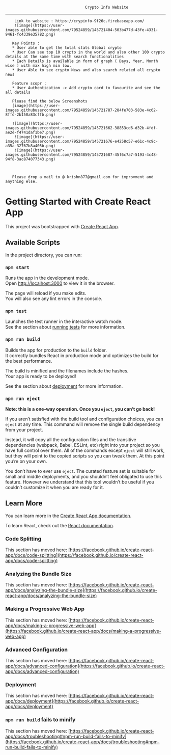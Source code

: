                                        Crypto Info Website
   ____________________________________________________________________________________________________

        Link to website : https://crypinfo-9f26c.firebaseapp.com/
        ![image](https://user-images.githubusercontent.com/79524859/145721404-503b477d-43fe-4331-9461-fc4339e35782.png)
       
       Key Points :
       * User able to get the total stats Global crypto 
       * User Can see top 10 crypto in the world and also other 100 crypto details at the same time with search functionalities 
       * Each Details is available in form of graph ( Days, Year, Month wise ) with max high min low.
       * User Able to see crypto News and also search related all crypto news 
       
       Feature scopr :
       * User Authentication -> Add crypto card to favourite and see the all details
       
       Please find the below Screenshots
       [image](https://user-images.githubusercontent.com/79524859/145721787-284fe703-583e-4c62-8ffd-2b158a83cffb.png)

       ![image](https://user-images.githubusercontent.com/79524859/145721662-38853cd6-d32b-4fdf-ae2e-f4741daf1be7.png)
        ![image](https://user-images.githubusercontent.com/79524859/145721676-e4258c57-e61c-4c9c-a35a-32767b8a405b.png)
        ![image](https://user-images.githubusercontent.com/79524859/145721687-45f6c7a7-5193-4c48-94f8-3ac874077343.png)
        

      
       Please drop a mail to @ krishn877@gmail.com for improvment and anything else. 


# Getting Started with Create React App

This project was bootstrapped with [Create React App](https://github.com/facebook/create-react-app).

## Available Scripts

In the project directory, you can run:

### `npm start`

Runs the app in the development mode.\
Open [http://localhost:3000](http://localhost:3000) to view it in the browser.

The page will reload if you make edits.\
You will also see any lint errors in the console.

### `npm test`

Launches the test runner in the interactive watch mode.\
See the section about [running tests](https://facebook.github.io/create-react-app/docs/running-tests) for more information.

### `npm run build`

Builds the app for production to the `build` folder.\
It correctly bundles React in production mode and optimizes the build for the best performance.

The build is minified and the filenames include the hashes.\
Your app is ready to be deployed!

See the section about [deployment](https://facebook.github.io/create-react-app/docs/deployment) for more information.

### `npm run eject`

**Note: this is a one-way operation. Once you `eject`, you can’t go back!**

If you aren’t satisfied with the build tool and configuration choices, you can `eject` at any time. This command will remove the single build dependency from your project.

Instead, it will copy all the configuration files and the transitive dependencies (webpack, Babel, ESLint, etc) right into your project so you have full control over them. All of the commands except `eject` will still work, but they will point to the copied scripts so you can tweak them. At this point you’re on your own.

You don’t have to ever use `eject`. The curated feature set is suitable for small and middle deployments, and you shouldn’t feel obligated to use this feature. However we understand that this tool wouldn’t be useful if you couldn’t customize it when you are ready for it.

## Learn More

You can learn more in the [Create React App documentation](https://facebook.github.io/create-react-app/docs/getting-started).

To learn React, check out the [React documentation](https://reactjs.org/).

### Code Splitting

This section has moved here: [https://facebook.github.io/create-react-app/docs/code-splitting](https://facebook.github.io/create-react-app/docs/code-splitting)

### Analyzing the Bundle Size

This section has moved here: [https://facebook.github.io/create-react-app/docs/analyzing-the-bundle-size](https://facebook.github.io/create-react-app/docs/analyzing-the-bundle-size)

### Making a Progressive Web App

This section has moved here: [https://facebook.github.io/create-react-app/docs/making-a-progressive-web-app](https://facebook.github.io/create-react-app/docs/making-a-progressive-web-app)

### Advanced Configuration

This section has moved here: [https://facebook.github.io/create-react-app/docs/advanced-configuration](https://facebook.github.io/create-react-app/docs/advanced-configuration)

### Deployment

This section has moved here: [https://facebook.github.io/create-react-app/docs/deployment](https://facebook.github.io/create-react-app/docs/deployment)

### `npm run build` fails to minify

This section has moved here: [https://facebook.github.io/create-react-app/docs/troubleshooting#npm-run-build-fails-to-minify](https://facebook.github.io/create-react-app/docs/troubleshooting#npm-run-build-fails-to-minify)
